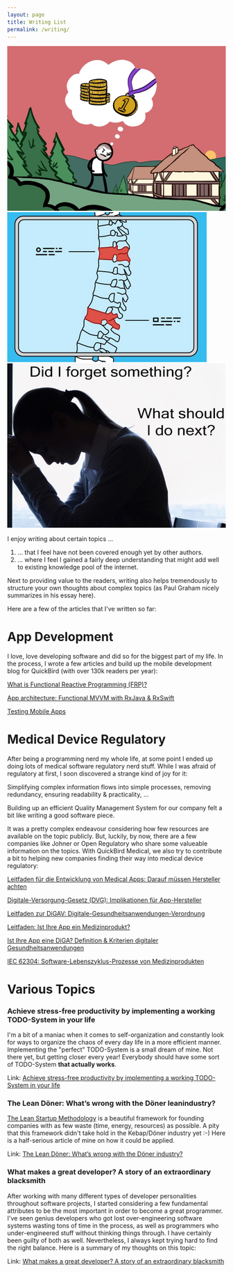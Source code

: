 ```yaml
---
layout: page
title: Writing List
permalink: /writing/
---
```

<div class="gallery-box">
  <div class="gallery">
    <img src="/images/writing/gordon.jpeg" loading="lazy">
    <img src="/images/writing/medical.jpeg" loading="lazy">
    <img src="/images/writing/focus.jpeg" loading="lazy">
  </div>
</div>

I enjoy writing about certain topics ...

1. ... that I feel have not been covered enough yet by other authors.
2. ... where I feel I gained a fairly deep understanding that might add well to existing knowledge pool of the internet.

Next to providing value to the readers, writing also helps tremendously to structure your own thoughts about complex topics (as Paul Graham nicely summarizes in his essay here).

Here are a few of the articles that I've written so far:

# App Development

I love, love developing software and did so for the biggest part of my life. In the process, I wrote a few articles and build up the mobile development blog for QuickBird (with over 130k readers per year):

[What is Functional Reactive Programming (FRP)?](https://quickbirdstudios.com/blog/what-is-functional-reactive-programming-frp/)

[App architecture: Functional MVVM with RxJava & RxSwift](https://quickbirdstudios.com/blog/app-architecture-our-functional-mvvm-approach-with-rx/)

[Testing Mobile Apps](https://quickbirdstudios.com/blog/testing-mobile-apps-an-overview/)

# Medical Device Regulatory

After being a programming nerd my whole life, at some point I ended up doing lots of medical software regulatory nerd stuff. While I was afraid of regulatory at first, I soon discovered a strange kind of joy for it:

Simplifying complex information flows into simple processes, removing redundancy, ensuring readability & practicality, ...

Building up an efficient Quality Management System for our company felt a bit like writing a good software piece.

It was a pretty complex endeavour considering how few resources are available on the topic publicly. But, luckily, by now, there are a few companies like Johner or Open Regulatory who share some valueable information on the topics. With QuickBird Medical, we also try to contribute a bit to helping new companies finding their way into medical device regulatory:

[Leitfaden für die Entwicklung von Medical Apps: Darauf müssen Hersteller achten](https://quickbirdmedical.com/medical-app-entwicklung-mdr/)

[Digitale-Versorgung-Gesetz (DVG): Implikationen für App-Hersteller](https://quickbirdmedical.com/dvg-digitale-versorgung-gesetz-apps/)

[Leitfaden zur DiGAV: Digitale-Gesundheitsanwendungen-Verordnung](https://quickbirdmedical.com/digav-digitale-gesundheitsanwendungen-verordnung/)

[Leitfaden: Ist Ihre App ein Medizinprodukt?](https://quickbirdmedical.com/medizinprodukt-app-software-mdr/)

[Ist Ihre App eine DiGA? Definition & Kriterien digitaler Gesundheitsanwendungen](https://quickbirdmedical.com/diga-definition-kriterien-app/)

[IEC 62304: Software-Lebenszyklus-Prozesse von Medizinprodukten](https://quickbirdmedical.com/iec-62304-medizinprodukt-software-app/)

# Various Topics

### Achieve stress-free productivity by implementing a working TODO-System in your life

I'm a bit of a maniac when it comes to self-organization and constantly look for ways to organize the chaos of every day life in a more efficient manner. Implementing the "perfect" TODO-System is a small dream of mine. Not there yet, but getting closer every year! Everybody should have some sort of  TODO-System **that actually works**.

Link: [Achieve stress-free productivity by implementing a working TODO-System in your life](https://www.linkedin.com/pulse/achieve-stress-free-productivity-implementing-working-malte-bucksch/)

### The Lean Döner: What’s wrong with the Döner leanindustry?

[The Lean Startup Methodology](https://en.wikipedia.org/wiki/Lean_startup) is a beautiful framework for founding companies with as few waste (time, energy, resources) as possible. A pity that this framework didn't take hold in the Kebap/Döner industry yet :-) Here is a half-serious article of mine on how it could be applied.

Link: [The Lean Döner: What’s wrong with the Döner industry?](https://www.linkedin.com/pulse/lean-d%C3%B6ner-whats-wrong-industry-malte-bucksch/)

### What makes a great developer? A story of an extraordinary blacksmith

After working with many different types of developer personalities throughout software projects, I started considering a few fundamental attributes to be the most important in order to become a great programmer. I've seen genius developers who got lost over-engineering software systems wasting tons of time in the process, as well as programmers who under-engineered stuff without thinking things through. I have certainly been guilty of both as well. Nevertheless, I always kept trying hard to find the right balance. Here is a summary of my thoughts on this topic:

Link: [What makes a great developer? A story of an extraordinary blacksmith](https://quickbirdstudios.com/blog/the-best-blacksmith-developer/)
